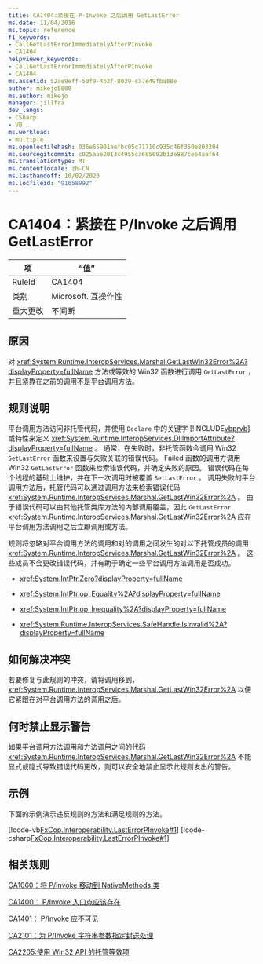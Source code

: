 ```yaml
---
title: CA1404:紧接在 P-Invoke 之后调用 GetLastError
ms.date: 11/04/2016
ms.topic: reference
f1_keywords:
- CallGetLastErrorImmediatelyAfterPInvoke
- CA1404
helpviewer_keywords:
- CallGetLastErrorImmediatelyAfterPInvoke
- CA1404
ms.assetid: 52ae9eff-50f9-4b2f-8039-ca7e49fba88e
author: mikejo5000
ms.author: mikejo
manager: jillfra
dev_langs:
- CSharp
- VB
ms.workload:
- multiple
ms.openlocfilehash: 036e65901aefbc05c71710c935c46f350e803304
ms.sourcegitcommit: c025a5e2013c4955ca685092b13e887ce64aaf64
ms.translationtype: MT
ms.contentlocale: zh-CN
ms.lasthandoff: 10/02/2020
ms.locfileid: "91658992"
---
```

# <a name="ca1404-call-getlasterror-immediately-after-pinvoke"></a>CA1404：紧接在 P/Invoke 之后调用 GetLastError

|项|“值”|
|-|-|
|RuleId|CA1404|
|类别|Microsoft. 互操作性|
|重大更改|不间断|

## <a name="cause"></a>原因

对 <xref:System.Runtime.InteropServices.Marshal.GetLastWin32Error%2A?displayProperty=fullName> 方法或等效的 Win32 函数进行调用 `GetLastError` ，并且紧靠在之前的调用不是平台调用方法。

## <a name="rule-description"></a>规则说明
平台调用方法访问非托管代码，并使用 `Declare` 中的关键字 [!INCLUDE[vbprvb](../code-quality/includes/vbprvb_md.md)] 或特性来定义 <xref:System.Runtime.InteropServices.DllImportAttribute?displayProperty=fullName> 。 通常，在失败时，非托管函数会调用 Win32 `SetLastError` 函数来设置与失败关联的错误代码。 Failed 函数的调用方调用 Win32 `GetLastError` 函数来检索错误代码，并确定失败的原因。 错误代码在每个线程的基础上维护，并在下一次调用时被覆盖 `SetLastError` 。 调用失败的平台调用方法后，托管代码可以通过调用方法来检索错误代码 <xref:System.Runtime.InteropServices.Marshal.GetLastWin32Error%2A> 。 由于错误代码可以由其他托管类库方法的内部调用覆盖，因此 `GetLastError` <xref:System.Runtime.InteropServices.Marshal.GetLastWin32Error%2A> 应在平台调用方法调用之后立即调用或方法。

规则将忽略对平台调用方法的调用和对的调用之间发生的对以下托管成员的调用 <xref:System.Runtime.InteropServices.Marshal.GetLastWin32Error%2A> 。 这些成员不会更改错误代码，并有助于确定一些平台调用方法调用是否成功。

- <xref:System.IntPtr.Zero?displayProperty=fullName>

- <xref:System.IntPtr.op_Equality%2A?displayProperty=fullName>

- <xref:System.IntPtr.op_Inequality%2A?displayProperty=fullName>

- <xref:System.Runtime.InteropServices.SafeHandle.IsInvalid%2A?displayProperty=fullName>

## <a name="how-to-fix-violations"></a>如何解决冲突
若要修复与此规则的冲突，请将调用移到， <xref:System.Runtime.InteropServices.Marshal.GetLastWin32Error%2A> 以便它紧跟在对平台调用方法的调用之后。

## <a name="when-to-suppress-warnings"></a>何时禁止显示警告
如果平台调用方法调用和方法调用之间的代码 <xref:System.Runtime.InteropServices.Marshal.GetLastWin32Error%2A> 不能显式或隐式导致错误代码更改，则可以安全地禁止显示此规则发出的警告。

## <a name="example"></a>示例
下面的示例演示违反规则的方法和满足规则的方法。

[!code-vb[FxCop.Interoperability.LastErrorPInvoke#1](../code-quality/codesnippet/VisualBasic/ca1404-call-getlasterror-immediately-after-p-invoke_1.vb)]
[!code-csharp[FxCop.Interoperability.LastErrorPInvoke#1](../code-quality/codesnippet/CSharp/ca1404-call-getlasterror-immediately-after-p-invoke_1.cs)]

## <a name="related-rules"></a>相关规则
[CA1060：将 P/Invoke 移动到 NativeMethods 类](/dotnet/fundamentals/code-analysis/quality-rules/ca1060)

[CA1400： P/Invoke 入口点应该存在](../code-quality/ca1400.md)

[CA1401： P/Invoke 应不可见](/dotnet/fundamentals/code-analysis/quality-rules/ca1401)

[CA2101：为 P/Invoke 字符串参数指定封送处理](/dotnet/fundamentals/code-analysis/quality-rules/ca2101)

[CA2205:使用 Win32 API 的托管等效项](../code-quality/ca2205.md)
